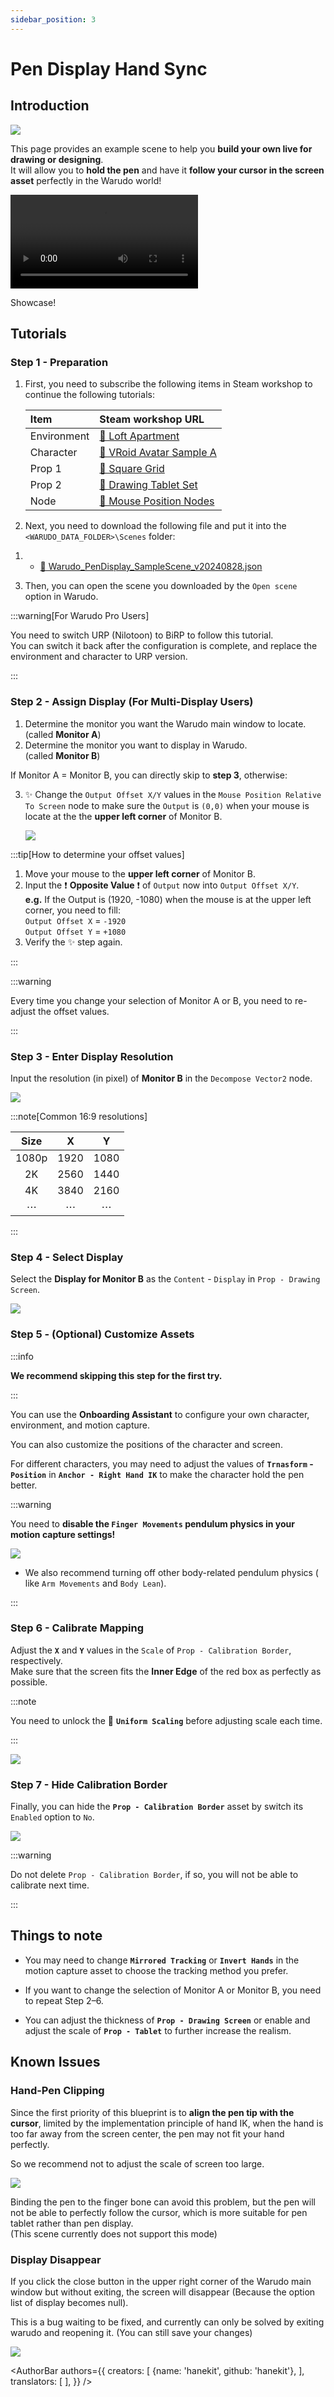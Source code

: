 ```yaml
---
sidebar_position: 3
---
```


# Pen Display Hand Sync
## Introduction

![](/doc-img/pen-display-hand-sync-9.png)

This page provides an example scene to help you **build your own live for drawing or designing**.  
It will allow you to **hold the pen** and have it **follow your cursor in the screen asset** perfectly in the Warudo world!

<div style={{width: '100%'}} className="video-box">
<video controls loop src="/doc-img/pen-display-hand-sync-10.mp4" />
</div>
<p class="img-desc">Showcase!</p>

## Tutorials

###  Step 1 - Preparation

1. First, you need to subscribe the following items in Steam workshop to continue the following tutorials:

	| Item        | Steam workshop URL                                                                         |
	|:----------- |:------------------------------------------------------------------------------------------ |
	| Environment | [🔗 Loft Apartment](https://steamcommunity.com/sharedfiles/filedetails/?id=3033191267)        |
	| Character   | [🔗 VRoid Avatar Sample A](https://steamcommunity.com/sharedfiles/filedetails/?id=3003820352) |
	| Prop 1      | [🔗 Square Grid](https://steamcommunity.com/sharedfiles/filedetails/?id=3295273541)           |
	| Prop 2      | [🔗 Drawing Tablet Set](https://steamcommunity.com/sharedfiles/filedetails/?id=3146409616)    |
	| Node        | [🔗 Mouse Position Nodes](https://steamcommunity.com/sharedfiles/filedetails/?id=3159188937)  |

2. Next, you need to download the following file and put it into the `<WARUDO_DATA_FOLDER>\Scenes` folder:

<ol style={{ "list-style-type": "none" }}><li>
<ul><li>
    <a
    target="_blank"
    href="/scenes/Warudo_PenDisplay_SampleScene_v20240828.json"
    download="Warudo_PenDisplay_SampleScene_v20240828.json">
      🔗 Warudo_PenDisplay_SampleScene_v20240828.json
    </a> 
</li></ul>
</li></ol>

3. Then, you can open the scene you downloaded by the `Open scene` option in Warudo.

:::warning[For Warudo Pro Users]

You need to switch URP (Nilotoon) to BiRP to follow this tutorial.  
You can switch it back after the configuration is complete, and replace the environment and  character to URP version.

:::

### Step 2 - Assign Display (For Multi-Display Users)

1. Determine the monitor you want the Warudo main window to locate.  
(called **Monitor A**)
2. Determine the monitor you want to display in Warudo.  
(called **Monitor B**)

If Monitor A = Monitor B, you can directly skip to **step 3**, otherwise:

3. ✨ Change the `Output Offset X/Y` values in the `Mouse Position Relative To Screen` node to make sure the `Output` is `(0,0)` when your mouse is locate at the the **upper left corner** of Monitor B.

	![](/doc-img/pen-display-hand-sync-1.png)

:::tip[How to determine your offset values]

1. Move your mouse to the **upper left corner** of Monitor B. 
2. Input the ❗ **Opposite Value** ❗ of `Output` now into `Output Offset X/Y`.  
**e.g.** If the Output is (1920, -1080) when the mouse is at the upper left corner, you need to fill:  
`Output Offset X` = `-1920`  
`Output Offset Y` = `+1080`
3. Verify the ✨ step again.

:::

:::warning

Every time you change your selection of Monitor A or B, you need to re-adjust the offset values.

:::

### Step 3 - Enter Display Resolution

Input the resolution (in pixel) of **Monitor B** in the `Decompose Vector2` node.

![](/doc-img/pen-display-hand-sync-2.png)

:::note[Common 16:9 resolutions]

| Size  |  X   |  Y   |
|:-----:|:----:|:----:|
| 1080p | 1920 | 1080 |
|  2K   | 2560 | 1440 |
|  4K   | 3840 | 2160 |
|   ⋯   |  ⋯   |  ⋯   |

:::

### Step 4 - Select Display

Select the **Display for Monitor B** as the `Content` - `Display` in `Prop - Drawing Screen`.

![](/doc-img/pen-display-hand-sync-3.png)

### Step 5 - (Optional) Customize Assets

:::info

**We recommend skipping this step for the first try.**

:::

You can use the **Onboarding Assistant** to configure your own character, environment, and motion capture.

You can also customize the positions of the character and screen.

For different characters, you may need to adjust the values of **`Trnasform` - `Position`** in **`Anchor - Right Hand IK`** to make the character hold the pen better.

:::warning

You need to **disable the `Finger Movements` pendulum physics in your motion capture settings!**  

![](/doc-img/pen-display-hand-sync-6.png)

- We also recommend turning off other body-related pendulum physics ( like `Arm Movements` and `Body Lean`).

:::

### Step 6 - Calibrate Mapping

Adjust the **`X`** and **`Y`** values in the `Scale` of `Prop - Calibration Border`, respectively.   
Make sure that the screen fits the **Inner Edge** of the red box as perfectly as possible.

:::note

You need to unlock the 🔗 **`Uniform Scaling`** before adjusting scale each time.

:::

![](/doc-img/pen-display-hand-sync-4.png)

### Step 7 - Hide Calibration Border

Finally, you can hide the **`Prop - Calibration Border`** asset by switch its `Enabled` option to `No`.

![](/doc-img/pen-display-hand-sync-5.png)

:::warning

Do not delete `Prop - Calibration Border`, if so, you will not be able to calibrate next time.

:::

## Things to note

- You may need to change **`Mirrored Tracking`** or **`Invert Hands`** in the motion capture asset to choose the tracking method you prefer.

- If you want to change the selection of Monitor A or Monitor B, you need to repeat Step 2–6.

- You can adjust the thickness of **`Prop - Drawing Screen`** or enable and adjust the scale of **`Prop - Tablet`** to further increase the realism.

## Known Issues

### Hand-Pen Clipping

Since the first priority of this blueprint is to **align the pen tip with the cursor**, limited by the implementation principle of hand IK, when the hand is too far away from the screen center, the pen may not fit your hand perfectly.

So we recommend not to adjust the scale of screen too large.


![](/doc-img/pen-display-hand-sync-7.png)

Binding the pen to the finger bone can avoid this problem, but the pen will not be able to perfectly follow the cursor, which is more suitable for pen tablet rather than pen display.  
(This scene currently does not support this mode)

### Display Disappear

If you click the close button in the upper right corner of the Warudo main window but without exiting, the screen will disappear (Because the option list of display becomes null).

This is a bug waiting to be fixed, and currently can only be solved by exiting warudo and reopening it. (You can still save your changes)


![](/doc-img/pen-display-hand-sync-8.png)

<AuthorBar authors={{
  creators: [
    {name: 'hanekit', github: 'hanekit'},
  ],
  translators: [
  ],
}} />
